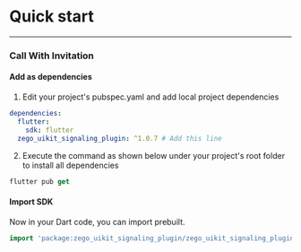 # Quick start

---

### Call With Invitation

#### Add as dependencies

1. Edit your project's pubspec.yaml and add local project dependencies

```yaml
dependencies:
  flutter:
    sdk: flutter
  zego_uikit_signaling_plugin: ^1.0.7 # Add this line
```

2. Execute the command as shown below under your project's root folder to install all dependencies

```dart
flutter pub get
```

#### Import SDK

Now in your Dart code, you can import prebuilt.

```dart
import 'package:zego_uikit_signaling_plugin/zego_uikit_signaling_plugin.dart';
```
